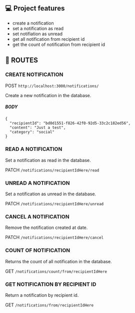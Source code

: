 ## 💻 Project features

- create a notification
- set a notification as read
- set notifiation as unread
- get all notification from recipient id
- get the count of notification from recipient id

## 🎫 ROUTES ##

### CREATE NOTIFICATION

POST `http://localhost:3000/notifications/`

Create a new notification in the database.

##### BODY 

```
{
  "recipientId": "bd0d1551-f826-42f0-92d5-33c2c182ed56",
  "content": "Just a test",
  "category": "social"
}
```

### READ A NOTIFICATION 

Set a notification as read in the database.

PATCH `/notifications/recipientIdHere/read`

### UNREAD A NOTIFICATION 

Set a notification as unread in the database.

PATCH `/notifications/recipientIdHere/unread`

### CANCEL A NOTIFICATION 

Remove the notification created at date.

PATCH `/notifications/recipientIdHere/cancel`

### COUNT OF NOTIFICATION 

Returns the count of all notification in the database.

GET `/notifications/count/from/recipientIdHere`

### GET NOTIFICATION BY RECIPIENT ID

Return a notification by recipient id.

GET `/notifications/from/recipientIdHere`